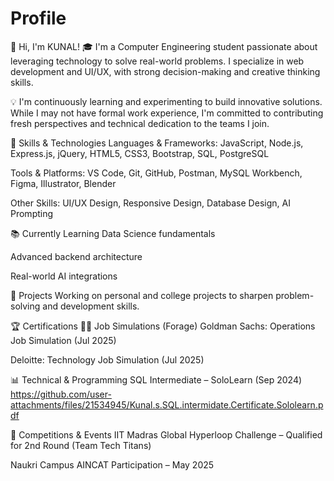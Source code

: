# Profile

👋 Hi, I'm KUNAL!
🎓 I'm a Computer Engineering student passionate about leveraging technology to solve real-world problems. I specialize in web development and UI/UX, with strong decision-making and creative thinking skills.

💡 I'm continuously learning and experimenting to build innovative solutions. While I may not have formal work experience, I'm committed to contributing fresh perspectives and technical dedication to the teams I join.

🧠 Skills & Technologies
Languages & Frameworks:
JavaScript, Node.js, Express.js, jQuery, HTML5, CSS3, Bootstrap, SQL, PostgreSQL

Tools & Platforms:
VS Code, Git, GitHub, Postman, MySQL Workbench, Figma, Illustrator, Blender

Other Skills:
UI/UX Design, Responsive Design, Database Design, AI Prompting

📚 Currently Learning
Data Science fundamentals

Advanced backend architecture

Real-world AI integrations

🧩 Projects
Working on personal and college projects to sharpen problem-solving and development skills.

🏆 Certifications
🧑‍💻 Job Simulations (Forage)
Goldman Sachs: Operations Job Simulation (Jul 2025)

Deloitte: Technology Job Simulation (Jul 2025)

📊 Technical & Programming
SQL Intermediate – SoloLearn (Sep 2024) https://github.com/user-attachments/files/21534945/Kunal.s.SQL.intermidate.Certificate.Sololearn.pdf


🏁 Competitions & Events
IIT Madras Global Hyperloop Challenge – Qualified for 2nd Round (Team Tech Titans)

Naukri Campus AINCAT Participation – May 2025
